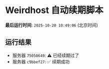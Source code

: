 # Weirdhost 自动续期脚本

**最后运行时间**: `2025-10-20 10:49:06` (北京时间)

## 运行结果

- 服务器 `75050649`: ⚠️ 已经续期过了
- 服务器 `c9bbef27`: ✅ 续期成功
